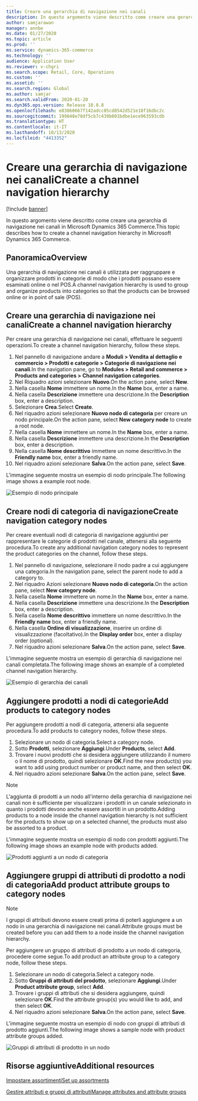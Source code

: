 ```yaml
---
title: Creare una gerarchia di navigazione nei canali
description: In questo argomento viene descritto come creare una gerarchia di navigazione nei canali in Microsoft Dynamics 365 Commerce.
author: samjarawan
manager: annbe
ms.date: 01/27/2020
ms.topic: article
ms.prod: ''
ms.service: dynamics-365-commerce
ms.technology: ''
audience: Application User
ms.reviewer: v-chgri
ms.search.scope: Retail, Core, Operations
ms.custom: ''
ms.assetid: ''
ms.search.region: Global
ms.author: samjar
ms.search.validFrom: 2020-01-20
ms.dyn365.ops.version: Release 10.0.8
ms.openlocfilehash: e83860667f142adcc85cd8542d521e18f16dbc2c
ms.sourcegitcommit: 199848e78df5cb7c439b001bdbe1ece963593cdb
ms.translationtype: HT
ms.contentlocale: it-IT
ms.lasthandoff: 10/13/2020
ms.locfileid: "4413352"
---
```

# <a name="create-a-channel-navigation-hierarchy"></a><span data-ttu-id="c4009-103">Creare una gerarchia di navigazione nei canali</span><span class="sxs-lookup"><span data-stu-id="c4009-103">Create a channel navigation hierarchy</span></span>


[!include [banner](includes/banner.md)]

<span data-ttu-id="c4009-104">In questo argomento viene descritto come creare una gerarchia di navigazione nei canali in Microsoft Dynamics 365 Commerce.</span><span class="sxs-lookup"><span data-stu-id="c4009-104">This topic describes how to create a channel navigation hierarchy in Microsoft Dynamics 365 Commerce.</span></span>

## <a name="overview"></a><span data-ttu-id="c4009-105">Panoramica</span><span class="sxs-lookup"><span data-stu-id="c4009-105">Overview</span></span>

<span data-ttu-id="c4009-106">Una gerarchia di navigazione nei canali è utilizzata per raggruppare e organizzare prodotti in categorie di modo che i prodotti possano essere esaminati online o nel POS.</span><span class="sxs-lookup"><span data-stu-id="c4009-106">A channel navigation hierarchy is used to group and organize products into categories so that the products can be browsed online or in point of sale (POS).</span></span>

## <a name="create-a-channel-navigation-hierarchy"></a><span data-ttu-id="c4009-107">Creare una gerarchia di navigazione nei canali</span><span class="sxs-lookup"><span data-stu-id="c4009-107">Create a channel navigation hierarchy</span></span>

<span data-ttu-id="c4009-108">Per creare una gerarchia di navigazione nei canali, effettuare le seguenti operazioni.</span><span class="sxs-lookup"><span data-stu-id="c4009-108">To create a channel navigation hierarchy, follow these steps.</span></span>

1. <span data-ttu-id="c4009-109">Nel pannello di navigazione andare a **Moduli \> Vendita al dettaglio e commercio \> Prodotti e categorie \> Categorie di navigazione nei canali**.</span><span class="sxs-lookup"><span data-stu-id="c4009-109">In the navigation pane, go to **Modules \> Retail and commerce \> Products and categories \> Channel navigation categories**.</span></span>
1. <span data-ttu-id="c4009-110">Nel Riquadro azioni selezionare **Nuovo**.</span><span class="sxs-lookup"><span data-stu-id="c4009-110">On the action pane, select **New**.</span></span>
1. <span data-ttu-id="c4009-111">Nella casella **Nome** immettere un nome.</span><span class="sxs-lookup"><span data-stu-id="c4009-111">In the **Name** box, enter a name.</span></span>
1. <span data-ttu-id="c4009-112">Nella casella **Descrizione** immettere una descrizione.</span><span class="sxs-lookup"><span data-stu-id="c4009-112">In the **Description** box, enter a description.</span></span>
1. <span data-ttu-id="c4009-113">Selezionare **Crea**.</span><span class="sxs-lookup"><span data-stu-id="c4009-113">Select **Create**.</span></span>
1. <span data-ttu-id="c4009-114">Nel riquadro azioni selezionare **Nuovo nodo di categoria** per creare un nodo principale.</span><span class="sxs-lookup"><span data-stu-id="c4009-114">On the action pane, select **New category node** to create a root node.</span></span>
1. <span data-ttu-id="c4009-115">Nella casella **Nome** immettere un nome.</span><span class="sxs-lookup"><span data-stu-id="c4009-115">In the **Name** box, enter a name.</span></span>
1. <span data-ttu-id="c4009-116">Nella casella **Descrizione** immettere una descrizione.</span><span class="sxs-lookup"><span data-stu-id="c4009-116">In the **Description** box, enter a description.</span></span>
1. <span data-ttu-id="c4009-117">Nella casella **Nome descrittivo** immettere un nome descrittivo.</span><span class="sxs-lookup"><span data-stu-id="c4009-117">In the **Friendly name** box, enter a friendly name.</span></span>
1. <span data-ttu-id="c4009-118">Nel riquadro azioni selezionare **Salva**.</span><span class="sxs-lookup"><span data-stu-id="c4009-118">On the action pane, select **Save**.</span></span>

<span data-ttu-id="c4009-119">L'immagine seguente mostra un esempio di nodo principale.</span><span class="sxs-lookup"><span data-stu-id="c4009-119">The following image shows a example root node.</span></span>

![Esempio di nodo principale](media/create-channel-hierarchy-1.png)

## <a name="create-navigation-category-nodes"></a><span data-ttu-id="c4009-121">Creare nodi di categoria di navigazione</span><span class="sxs-lookup"><span data-stu-id="c4009-121">Create navigation category nodes</span></span>

<span data-ttu-id="c4009-122">Per creare eventuali nodi di categoria di navigazione aggiuntivi per rappresentare le categorie di prodotti nel canale, attenersi alla seguente procedura.</span><span class="sxs-lookup"><span data-stu-id="c4009-122">To create any additional navigation category nodes to represent the product categories on the channel, follow these steps.</span></span>

1. <span data-ttu-id="c4009-123">Nel pannello di navigazione, selezionare il nodo padre a cui aggiungere una categoria.</span><span class="sxs-lookup"><span data-stu-id="c4009-123">In the navigation pane, select the parent node to add a category to.</span></span>
1. <span data-ttu-id="c4009-124">Nel riquadro Azioni selezionare **Nuovo nodo di categoria**.</span><span class="sxs-lookup"><span data-stu-id="c4009-124">On the action pane, select **New category node**.</span></span>
1. <span data-ttu-id="c4009-125">Nella casella **Nome** immettere un nome.</span><span class="sxs-lookup"><span data-stu-id="c4009-125">In the **Name** box, enter a name.</span></span>
1. <span data-ttu-id="c4009-126">Nella casella **Descrizione** immettere una descrizione.</span><span class="sxs-lookup"><span data-stu-id="c4009-126">In the **Description** box, enter a description.</span></span>
1. <span data-ttu-id="c4009-127">Nella casella **Nome descrittivo** immettere un nome descrittivo.</span><span class="sxs-lookup"><span data-stu-id="c4009-127">In the **Friendly name** box, enter a friendly name.</span></span>
1. <span data-ttu-id="c4009-128">Nella casella **Ordine di visualizzazione**, inserire un ordine di visualizzazione (facoltativo).</span><span class="sxs-lookup"><span data-stu-id="c4009-128">In the **Display order** box, enter a display order (optional).</span></span>
1. <span data-ttu-id="c4009-129">Nel riquadro azioni selezionare **Salva**.</span><span class="sxs-lookup"><span data-stu-id="c4009-129">On the action pane, select **Save**.</span></span>

<span data-ttu-id="c4009-130">L'immagine seguente mostra un esempio di gerarchia di navigazione nei canali completata.</span><span class="sxs-lookup"><span data-stu-id="c4009-130">The following image shows an example of a completed channel navigation hierarchy.</span></span>

![Esempio di gerarchia dei canali](media/create-channel-hierarchy-2.png)

## <a name="add-products-to-category-nodes"></a><span data-ttu-id="c4009-132">Aggiungere prodotti a nodi di categorie</span><span class="sxs-lookup"><span data-stu-id="c4009-132">Add products to category nodes</span></span>

<span data-ttu-id="c4009-133">Per aggiungere prodotti a nodi di categoria, attenersi alla seguente procedura.</span><span class="sxs-lookup"><span data-stu-id="c4009-133">To add products to category nodes, follow these steps.</span></span>

1. <span data-ttu-id="c4009-134">Selezionare un nodo di categoria.</span><span class="sxs-lookup"><span data-stu-id="c4009-134">Select a category node.</span></span>
1. <span data-ttu-id="c4009-135">Sotto **Prodotti**, selezionare **Aggiungi**.</span><span class="sxs-lookup"><span data-stu-id="c4009-135">Under **Products**, select **Add**.</span></span>
1. <span data-ttu-id="c4009-136">Trovare i nuovi prodotti che si desidera aggiungere utilizzando il numero o il nome di prodotto, quindi selezionare **OK**.</span><span class="sxs-lookup"><span data-stu-id="c4009-136">Find the new product(s) you want to add using product number or product name, and then select **OK**.</span></span>
1. <span data-ttu-id="c4009-137">Nel riquadro azioni selezionare **Salva**.</span><span class="sxs-lookup"><span data-stu-id="c4009-137">On the action pane, select **Save**.</span></span>

> [!NOTE]
> <span data-ttu-id="c4009-138">L'aggiunta di prodotti a un nodo all'interno della gerarchia di navigazione nei canali non è sufficiente per visualizzare i prodotti in un canale selezionato in quanto i prodotti devono anche essere assortiti in un prodotto.</span><span class="sxs-lookup"><span data-stu-id="c4009-138">Adding products to a node inside the channel navigation hierarchy is not sufficient for the products to show up on a selected channel, the products must also be assorted to a product.</span></span>

<span data-ttu-id="c4009-139">L'immagine seguente mostra un esempio di nodo con prodotti aggiunti.</span><span class="sxs-lookup"><span data-stu-id="c4009-139">The following image shows an example node with products added.</span></span>

![Prodotti aggiunti a un nodo di categoria](media/create-channel-hierarchy-3.png)

## <a name="add-product-attribute-groups-to-category-nodes"></a><span data-ttu-id="c4009-141">Aggiungere gruppi di attributi di prodotto a nodi di categoria</span><span class="sxs-lookup"><span data-stu-id="c4009-141">Add product attribute groups to category nodes</span></span>

> [!NOTE]
> <span data-ttu-id="c4009-142">I gruppi di attributi devono essere creati prima di poterli aggiungere a un nodo in una gerarchia di navigazione nei canali.</span><span class="sxs-lookup"><span data-stu-id="c4009-142">Attribute groups must be created before you can add them to a node inside the channel navigation hierarchy.</span></span>

<span data-ttu-id="c4009-143">Per aggiungere un gruppo di attributi di prodotto a un nodo di categoria, procedere come segue.</span><span class="sxs-lookup"><span data-stu-id="c4009-143">To add product an attribute group to a category node, follow these steps.</span></span>

1. <span data-ttu-id="c4009-144">Selezionare un nodo di categoria.</span><span class="sxs-lookup"><span data-stu-id="c4009-144">Select a category node.</span></span>
1. <span data-ttu-id="c4009-145">Sotto **Gruppi di attributi del prodotto**, selezionare **Aggiungi**.</span><span class="sxs-lookup"><span data-stu-id="c4009-145">Under **Product attribute group**, select **Add**.</span></span>
1. <span data-ttu-id="c4009-146">Trovare i gruppi di attributi che si desidera aggiungere, quindi selezionare **OK**.</span><span class="sxs-lookup"><span data-stu-id="c4009-146">Find the attribute group(s) you would like to add, and then select **OK**.</span></span>
1. <span data-ttu-id="c4009-147">Nel riquadro azioni selezionare **Salva**.</span><span class="sxs-lookup"><span data-stu-id="c4009-147">On the action pane, select **Save**.</span></span>

<span data-ttu-id="c4009-148">L'immagine seguente mostra un esempio di nodo con gruppi di attributi di prodotto aggiunti.</span><span class="sxs-lookup"><span data-stu-id="c4009-148">The following image shows a sample node with product attribute groups added.</span></span>

![Gruppi di attributi di prodotto in un nodo](media/create-channel-hierarchy-4.png)

## <a name="additional-resources"></a><span data-ttu-id="c4009-150">Risorse aggiuntive</span><span class="sxs-lookup"><span data-stu-id="c4009-150">Additional resources</span></span>

[<span data-ttu-id="c4009-151">Impostare assortimenti</span><span class="sxs-lookup"><span data-stu-id="c4009-151">Set up assortments</span></span>](set-up-assortments.md)

[<span data-ttu-id="c4009-152">Gestire attributi e gruppi di attributi</span><span class="sxs-lookup"><span data-stu-id="c4009-152">Manage attributes and attribute groups</span></span>](attribute-attributegroups-lifecycle.md)
